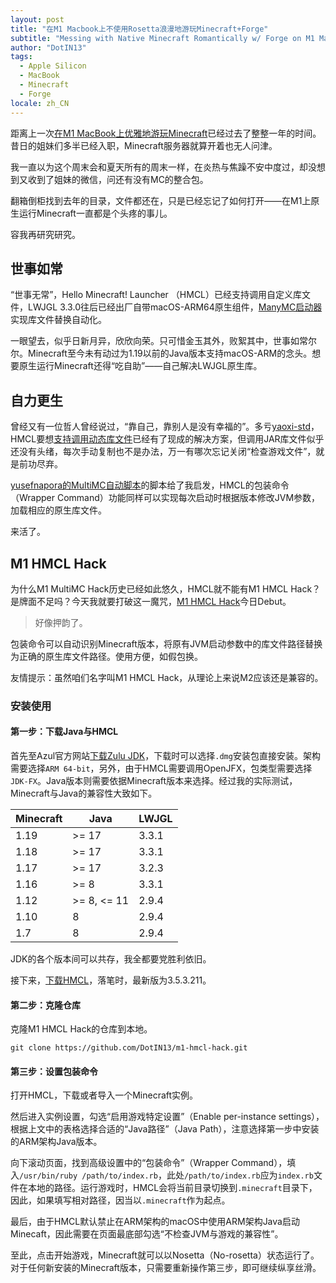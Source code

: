 ```yaml
---
layout: post
title: "在M1 Macbook上不使用Rosetta浪漫地游玩Minecraft+Forge"
subtitle: "Messing with Native Minecraft Romantically w/ Forge on M1 MacBook"
author: "DotIN13"
tags:
  - Apple Silicon
  - MacBook
  - Minecraft
  - Forge
locale: zh_CN
---
```


距离上一次[在M1 MacBook上优雅地游玩Minecraft](2021-02-20-m1-macbook-minecraft)已经过去了整整一年的时间。昔日的姐妹们多半已经入职，Minecraft服务器就算开着也无人问津。

我一直以为这个周末会和夏天所有的周末一样，在炎热与焦躁不安中度过，却没想到又收到了姐妹的微信，问还有没有MC的整合包。

翻箱倒柜找到去年的目录，文件都还在，只是已经忘记了如何打开——在M1上原生运行Minecraft一直都是个头疼的事儿。

容我再研究研究。

## 世事如常

“世事无常”，Hello Minecraft! Launcher （HMCL）已经支持调用自定义库文件，LWJGL 3.3.0往后已经出厂自带macOS-ARM64原生组件，[ManyMC启动器](https://github.com/MinecraftMachina/ManyMC)实现库文件替换自动化。

一眼望去，似乎日新月异，欣欣向荣。只可惜金玉其外，败絮其中，世事如常尔尔。Minecraft至今未有动过为1.19以前的Java版本支持macOS-ARM的念头。想要原生运行Minecraft还得“吃自助”——自己解决LWJGL原生库。

## 自力更生

曾经又有一位哲人曾经说过，“靠自己，靠别人是没有幸福的”。多亏[yaoxi-std](https://github.com/yaoxi-std)，HMCL要想[支持调用动态库文件](https://github.com/huanghongxun/HMCL/pull/887)已经有了现成的解决方案，但调用JAR库文件似乎还没有头绪，每次手动复制也不是办法，万一有哪次忘记关闭“检查游戏文件”，就是前功尽弃。

[yusefnapora的MultiMC自动脚本](https://github.com/yusefnapora/m1-multimc-hack)的脚本给了我启发，HMCL的包装命令（Wrapper Command）功能同样可以实现每次启动时根据版本修改JVM参数，加载相应的原生库文件。

来活了。

## M1 HMCL Hack

为什么M1 MultiMC Hack历史已经如此悠久，HMCL就不能有M1 HMCL Hack？是牌面不足吗？今天我就要打破这一魔咒，[M1 HMCL Hack](https://github.com/DotIN13/m1-hmcl-hack)今日Debut。

> 好像押韵了。

包装命令可以自动识别Minecraft版本，将原有JVM启动参数中的库文件路径替换为正确的原生库文件路径。使用方便，如假包换。

友情提示：虽然咱们名字叫M1 HMCL Hack，从理论上来说M2应该还是兼容的。

### 安装使用

#### 第一步：下载Java与HMCL

首先至Azul官方网站[下载Zulu JDK](https://www.azul.com/downloads/)，下载时可以选择`.dmg`安装包直接安装。架构需要选择`ARM 64-bit`，另外，由于HMCL需要调用OpenJFX，包类型需要选择`JDK-FX`。Java版本则需要依据Minecraft版本来选择。经过我的实际测试，Minecraft与Java的兼容性大致如下。

| Minecraft | Java         | LWJGL |
| --------- | ------------ | ----- |
| 1.19      | \>= 17       | 3.3.1 |
| 1.18      | \>= 17       | 3.3.1 |
| 1.17      | \>= 17       | 3.2.3 |
| 1.16      | \>= 8        | 3.3.1 |
| 1.12      | \>= 8, <= 11 | 2.9.4 |
| 1.10      | 8            | 2.9.4 |
| 1.7       | 8            | 2.9.4 |

JDK的各个版本间可以共存，我全都要党胜利依旧。

接下来，[下载HMCL](https://github.com/huanghongxun/HMCL)，落笔时，最新版为3.5.3.211。

#### 第二步：克隆仓库

克隆M1 HMCL Hack的仓库到本地。

```shell
git clone https://github.com/DotIN13/m1-hmcl-hack.git
```

#### 第三步：设置包装命令

打开HMCL，下载或者导入一个Minecraft实例。

然后进入实例设置，勾选“启用游戏特定设置”（Enable per-instance settings），根据上文中的表格选择合适的“Java路径”（Java Path），注意选择第一步中安装的ARM架构Java版本。

向下滚动页面，找到高级设置中的“包装命令”（Wrapper Command），填入`/usr/bin/ruby /path/to/index.rb`，此处`/path/to/index.rb`应为`index.rb`文件在本地的路径。运行游戏时，HMCL会将当前目录切换到`.minecraft`目录下，因此，如果填写相对路径，因当以`.minecraft`作为起点。

最后，由于HMCL默认禁止在ARM架构的macOS中使用ARM架构Java启动Minecaft，因此需要在页面最底部勾选“不检查JVM与游戏的兼容性”。

至此，点击开始游戏，Minecraft就可以以Nosetta（No-rosetta）状态运行了。对于任何新安装的Minecraft版本，只需要重新操作第三步，即可继续纵享丝滑。
